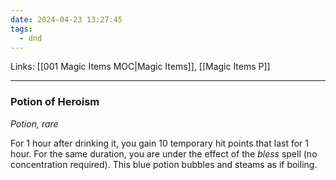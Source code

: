 ```yaml
---
date: 2024-04-23 13:27:45
tags:
  - dnd
---
```

Links: [[001 Magic Items MOC|Magic Items]], [[Magic Items P]]
___
### Potion of Heroism

*Potion, rare*

For 1 hour after drinking it, you gain 10 temporary hit points that last for 1 hour. For the same duration, you are under the effect of the *bless* spell (no concentration required). This blue potion bubbles and steams as if boiling.